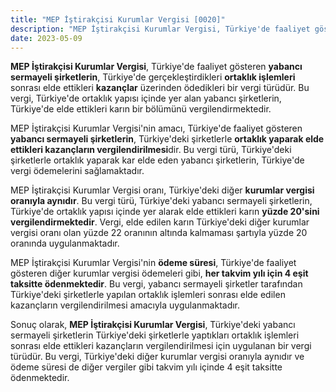```yaml
---
title: "MEP İştirakçisi Kurumlar Vergisi [0020]"
description: "MEP İştirakçisi Kurumlar Vergisi, Türkiye'de faaliyet gösteren yabancı sermayeli şirketlerin, Türkiye'de gerçekleştirdikleri ortaklık işlemleri sonrası elde ettikleri kazançlar üzerinden ödedikleri bir vergi türüdür."
date: 2023-05-09
---
```


**MEP İştirakçisi Kurumlar Vergisi**, Türkiye'de faaliyet gösteren **yabancı sermayeli şirketlerin**, Türkiye'de
gerçekleştirdikleri **ortaklık işlemleri** sonrası elde ettikleri **kazançlar** üzerinden ödedikleri bir vergi türüdür.
Bu vergi, Türkiye'de ortaklık yapısı içinde yer alan yabancı şirketlerin, Türkiye'de elde ettikleri karın bir bölümünü
vergilendirmektedir.

MEP İştirakçisi Kurumlar Vergisi'nin amacı, Türkiye'de faaliyet gösteren **yabancı sermayeli şirketlerin**, Türkiye'deki
şirketlerle **ortaklık yaparak elde ettikleri kazançların vergilendirilmesi**dir. Bu vergi türü, Türkiye'deki
şirketlerle ortaklık yaparak kar elde eden yabancı şirketlerin, Türkiye'de vergi ödemelerini sağlamaktadır.

MEP İştirakçisi Kurumlar Vergisi oranı, Türkiye'deki diğer **kurumlar vergisi oranıyla aynıdır**. Bu vergi türü,
Türkiye'deki yabancı sermayeli şirketlerin, Türkiye'de ortaklık yapısı içinde yer alarak elde ettikleri karın **yüzde
20'sini vergilendirmektedir**. Vergi, elde edilen karın Türkiye'deki diğer kurumlar vergisi oranı olan yüzde 22 oranının
altında kalmaması şartıyla yüzde 20 oranında uygulanmaktadır.

MEP İştirakçisi Kurumlar Vergisi'nin **ödeme süresi**, Türkiye'de faaliyet gösteren diğer kurumlar vergisi ödemeleri
gibi, **her takvim yılı için 4 eşit taksitte ödenmektedir**. Bu vergi, yabancı sermayeli şirketler tarafından
Türkiye'deki şirketlerle yapılan ortaklık işlemleri sonrası elde edilen kazançların vergilendirilmesi amacıyla
uygulanmaktadır.

Sonuç olarak, **MEP İştirakçisi Kurumlar Vergisi**, Türkiye'deki yabancı sermayeli şirketlerin Türkiye'deki şirketlerle
yaptıkları ortaklık işlemleri sonrası elde ettikleri kazançların vergilendirilmesi için uygulanan bir vergi türüdür. Bu
vergi, Türkiye'deki diğer kurumlar vergisi oranıyla aynıdır ve ödeme süresi de diğer vergiler gibi takvim yılı içinde 4
eşit taksitte ödenmektedir.
